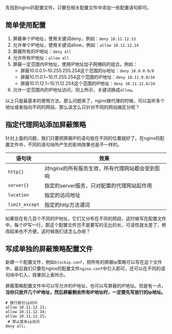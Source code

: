 先找到nginx的配置文件，只要在相关配置文件中添加一些配置语句即可。

## 简单使用配置

1. 屏蔽单个IP地址，使用关键词deny，例如：`deny 10.11.12.13`
2. 允许单个IP地址，使用关键词allow，例如：`allow 10.11.12.14`
3. 屏蔽所有的IP地址：`deny all`
4. 允许所有IP地址：`allow all`
5. 屏蔽一定范围内IP地址，使用IP地址加子网掩码的组合。例如：
   - 屏蔽10.0.0.1~10.255.255.254这个范围的ip地址：`deny 10.0.0.0/8`
   - 屏蔽10.11.0.1~10.11.255.254这个范围的IP地址：`deny 10.11.0.0/16`
   - 屏蔽10.11.12.1~10.11.12.254这个范围的IP地址：`deny 10.11.12.0/24`
6. 允许一定范围内的IP地址访问，同上所示，关键词换成`allow`。

以上只是最基本的使用方法，那么问题来了，nginx做代理的时候，可以监听多个地址或者指向不同的网站，那么该怎么只针对不同的网站做区分呢？

## 指定代理网站添加屏蔽策略

针对上面的问题，我们只要把屏蔽IP的语句放在不同的位置就好了。在nginx的配置文件中，不同的语句块所产生的影响效果也是不一样的。

| 语句块         | 效果                                            |
| -------------- | ----------------------------------------------- |
| `http{}`       | 对nginx的所有服务生效，所有代理网站都会受到影响 |
| `server{}`     | 指定的server服务，只对配置的代理网站起作用      |
| `location`     | 指定的访问地址                                  |
| `limit_except` | 指定的http方法谓词                              |

如果现在有几百个不同的IP地址，它们又分布在不同的网段，这时候写在配置文件中，每个IP写一行，那这个配置文件岂不是要写的无比的长，可读性就太差了，修改起来也不方便。这时候我们该怎么办呢？

## 写成单独的屏蔽策略配置文件

新建一个配置文件，例如`blockip.conf`，把所有的屏蔽ip策略可以写在这个文件中，最后我们只要在nginx的配置文件`nginx.conf`中引入即可，还可以在不同的语句块中引入，效果同上表所示。

屏蔽策略配置文件中可以写允许的IP地址，也可以写屏蔽的IP地址。但是有一点，**当你只放开几个IP地址，然后屏蔽剩余所有IP地址时，一定要先写放行的ip地址。**

```
# 放行部分ip访问
allow 10.11.12.13;
allow 10.11.12.14;
allow 10.11.12.15;
 # 禁止其余ip访问
deny all; 
```

